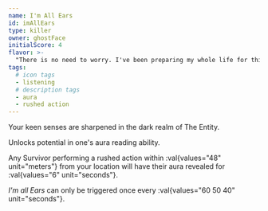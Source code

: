 ```yaml
---
name: I'm All Ears
id: imAllEars
type: killer
owner: ghostFace
initialScore: 4
flavor: >-
  "There is no need to worry. I've been preparing my whole life for this." -The Ghost Face
tags:
  # icon tags
  - listening
  # description tags
  - aura
  - rushed action
---
```


Your keen senses are sharpened in the dark realm of The Entity.

Unlocks potential in one's aura reading ability.

Any Survivor performing a rushed action within :val{values="48" unit="meters"} from your location will have their aura revealed for :val{values="6" unit="seconds"}.

_I'm all Ears_ can only be triggered once every :val{values="60 50 40" unit="seconds"}.
